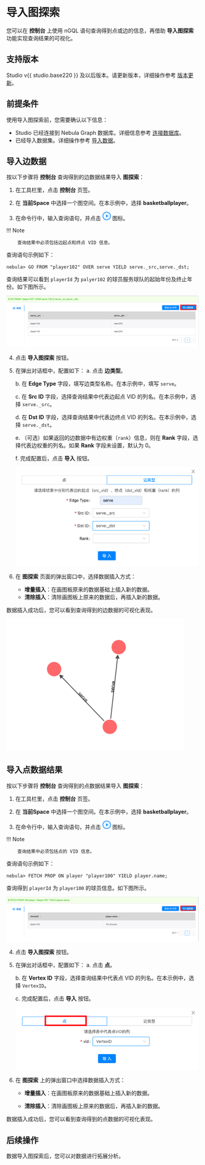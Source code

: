 # 导入图探索

您可以在 **控制台** 上使用 nGQL 语句查询得到点或边的信息，再借助 **导入图探索** 功能实现查询结果的可视化。

## 支持版本

Studio v{{ studio.base220 }} 及以后版本。请更新版本，详细操作参考 [版本更新](../about-studio/st-ug-check-updates.md)。

## 前提条件

使用导入图探索前，您需要确认以下信息：

- Studio 已经连接到 Nebula Graph 数据库。详细信息参考 [连接数据库](../deploy-connect/st-ug-connect.md)。
- 已经导入数据集。详细操作参考 [导入数据](../quick-start/st-ug-import-data.md)。

## 导入边数据

按以下步骤将 **控制台** 查询得到的边数据结果导入 **图探索**：

1. 在工具栏里，点击 **控制台** 页签。

2. 在 **当前Space** 中选择一个图空间。在本示例中，选择 **basketballplayer**。

3. 在命令行中，输入查询语句，并点击 ![表示运行的图标](../figs/st-ug-008.png "Run 图标") 图标。
  
  !!! Note

        查询结果中必须包括边起点和终点 VID 信息。

   查询语句示例如下：

   ```nGQL
   nebula> GO FROM "player102" OVER serve YIELD serve._src,serve._dst;
   ```

   查询结果可以看到 `playerId` 为 `palyer102` 的球员服务球队的起始年份及终止年份。如下图所示。

   ![控制台里查询语句返回的边数据，包括边的起点 VID 和终点 VID](../figs/st-ug-040-1.png "边数据")

4. 点击 **导入图探索** 按钮。

5. 在弹出对话框中，配置如下：
   a. 点击 **边类型**。  

   b. 在 **Edge Type** 字段，填写边类型名称。在本示例中，填写 `serve`。  

   c. 在 **Src ID** 字段，选择查询结果中代表边起点 VID 的列名。在本示例中，选择 `serve._src`。  

   d. 在 **Dst ID** 字段，选择查询结果中代表边终点 VID 的列名。在本示例中，选择 `serve._dst`。  

   e. （可选）如果返回的边数据中有边权重（`rank`）信息，则在 **Rank** 字段，选择代表边权重的列名。如果 **Rank** 字段未设置，默认为 0。  

   f. 完成配置后，点击 **导入** 按钮。  

   ![填写边类型名称，选择代表边起点和终点 VID 的列名](../figs/st-ug-041-1.png "配置边类型信息")

6. 在 **图探索** 页面的弹出窗口中，选择数据插入方式：

   - **增量插入**：在画图板原来的数据基础上插入新的数据。
   - **清除插入**：清除画图板上原来的数据后，再插入新的数据。

数据插入成功后，您可以看到查询得到的边数据的可视化表现。

![在图探索中可视化显示边数据查询结果](../figs/st-ug-044-1.png "可视化边数据查询结果")

## 导入点数据结果

按以下步骤将 **控制台** 查询得到的点数据结果导入 **图探索**：

1. 在工具栏里，点击 **控制台** 页签。

2. 在 **当前Space** 中选择一个图空间。在本示例中，选择 **basketballplayer**。

3. 在命令行中，输入查询语句，并点击 ![表示运行的图标](../figs/st-ug-008.png "Run 图标") 图标。

  !!! Note

        查询结果中必须包括点的 VID 信息。

   查询语句示例如下：

   ```nGQL
   nebula> FETCH PROP ON player "player100" YIELD player.name;
   ```

   查询得到 `playerId` 为 `player100` 的球员信息。如下图所示。

   ![控制台里查询语句返回的点数据](../figs/st-ug-043-1.png "点数据")

4. 点击 **导入图探索** 按钮。

5. 在弹出对话框中，配置如下：
   a. 点击 **点**。  

   b. 在 **Vertex ID** 字段，选择查询结果中代表点 VID 的列名。在本示例中，选择 `VertexID`。  

   c. 完成配置后，点击 **导入** 按钮。  

   ![选择代表点 VID 的列名](../figs/st-ug-042-1.png "配置点信息")

6. 在 **图探索** 上的弹出窗口中选择数据插入方式：

   - **增量插入**：在画图板原来的数据基础上插入新的数据。

   - **清除插入**：清除画图板上原来的数据后，再插入新的数据。

数据插入成功后，您可以看到查询得到的点数据的可视化表现。

## 后续操作

数据导入图探索后，您可以对数据进行拓展分析。
